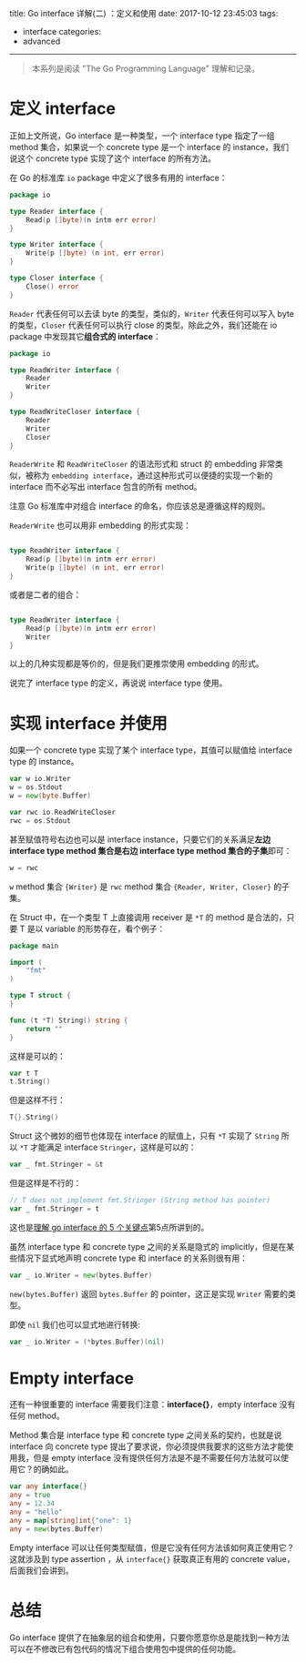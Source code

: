 title: Go interface 详解(二) ：定义和使用
date: 2017-10-12 23:45:03
tags:
- interface
categories:
- advanced
---

> 本系列是阅读 "The Go Programming Language" 理解和记录。

# 定义 interface

正如上文所说，Go interface 是一种类型，一个 interface type 指定了一组 method 集合，如果说一个 concrete type 是一个 interface 的 instance，我们说这个 concrete type 实现了这个 interface 的所有方法。

在 Go 的标准库 `io` package 中定义了很多有用的 interface：
```Go
package io

type Reader interface {
    Read(p []byte)(n intm err error)
}

type Writer interface {
    Write(p []byte) (n int, err error)
}

type Closer interface {
    Close() error
}

```

`Reader` 代表任何可以去读 byte 的类型，类似的，`Writer` 代表任何可以写入 byte 的类型，`Closer` 代表任何可以执行 close 的类型。除此之外，我们还能在 io package 中发现其它**组合式的 interface**：
```Go
package io

type ReadWriter interface {
    Reader
    Writer
}

type ReadWriteCloser interface {
    Reader
    Writer
    Closer
}

```
`ReaderWrite` 和 `ReadWriteCloser` 的语法形式和 struct 的 embedding 非常类似，被称为 `embedding interface`，通过这种形式可以便捷的实现一个新的 interface 而不必写出 interface 包含的所有 method。

注意 Go 标准库中对组合 interface 的命名，你应该总是遵循这样的规则。

`ReaderWrite` 也可以用非 embedding 的形式实现：
```Go

type ReadWriter interface {
    Read(p []byte)(n intm err error)
    Write(p []byte) (n int, err error)
}

```

或者是二者的组合：
```Go

type ReadWriter interface {
    Read(p []byte)(n intm err error)
    Writer
}

```

以上的几种实现都是等价的，但是我们更推崇使用 embedding 的形式。

说完了 interface type 的定义，再说说 interface type 使用。

# 实现 interface 并使用

如果一个 concrete type 实现了某个 interface type，其值可以赋值给 interface type 的 instance。
```Go
var w io.Writer
w = os.Stdout
w = new(byte.Buffer)

var rwc io.ReadWriteCloser
rwc = os.Stdout

```

甚至赋值符号右边也可以是 interface instance，只要它们的关系满足**左边 interface type method 集合是右边 interface type method 集合的子集**即可：
```Go
w = rwc
```
`w` method 集合 `{Writer}` 是 `rwc` method 集合 `{Reader, Writer, Closer}` 的子集。

在 Struct 中，在一个类型 T 上直接调用 receiver 是 `*T` 的 method 是合法的，只要 T 是以 variable 的形势存在，看个例子：
```Go
package main

import (
    "fmt"
)

type T struct {
}

func (t *T) String() string {
    return ""
}
```

这样是可以的：
```Go
var t T
t.String()
```

但是这样不行：
```Go
T{}.String()
```

Struct 这个微妙的细节也体现在 interface 的赋值上，只有 `*T` 实现了 `String` 所以 `*T` 才能满足 interface `Stringer`，这样是可以的：
```Go
var _ fmt.Stringer = &t
```

但是这样是不行的：
```Go
// T does not implement fmt.Stringer (String method has pointer)
var _ fmt.Stringer = t 
```
这也是[理解 go interface 的 5 个关键点](http://sanyuesha.com/2017/07/22/how-to-understand-go-interface/)第5点所讲到的。

虽然 interface type 和 concrete type 之间的关系是隐式的 implicitly，但是在某些情况下显式地声明 concrete type 和 interface 的关系则很有用：
```Go
var _ io.Writer = new(bytes.Buffer)
```
`new(bytes.Buffer)` 返回 `bytes.Buffer` 的 pointer，这正是实现 `Writer` 需要的类型。

即使 `nil` 我们也可以显式地进行转换:
```Go
var _ io.Writer = (*bytes.Buffer)(nil)
```

# Empty interface

还有一种很重要的 interface 需要我们注意：**interface{}**，empty interface 没有任何 method。

Method 集合是 interface type 和 concrete type 之间关系的契约，也就是说 interface 向 concrete type 提出了要求说，你必须提供我要求的这些方法才能使用我，但是 empty interface 没有提供任何方法是不是不需要任何方法就可以使用它？的确如此。
```Go
var any interface{}
any = true
any = 12.34
any = "hello"
any = map[string]int{"one": 1}
any = new(bytes.Buffer)
```

Empty interface 可以让任何类型赋值，但是它没有任何方法该如何真正使用它？这就涉及到 type assertion ，从 `interface{}` 获取真正有用的 concrete value，后面我们会讲到。

# 总结

Go interface 提供了在抽象层的组合和使用，只要你愿意你总是能找到一种方法可以在不修改已有包代码的情况下组合使用包中提供的任何功能。
